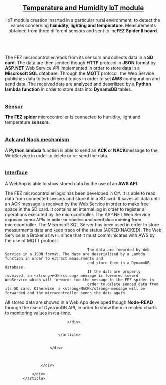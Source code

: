 <article id="portfolio" class="wrapper style3">
				<div class="container">
					<header>
						<h2><a href="#">Temperature and Humidity IoT module</a></h2>
						<p>IoT module creation inserted in a particular rural environment, to detect the values concerning <strong>humidity, lighting and temperature</strong>. Measurements obtained from three different sensors and sent to the<strong>FEZ Spider II board</strong>.</p>
					</header>
					<div class="row">
						<div class="col-4 col-6-medium col-12-large">
							<article class="box style2">
								<a href="https://github.com/simoneriggi92/Simone_portfolio" class="image featured"><img src="images/project/send.png" alt="" /></a>
								<p>
									The FEZ microcontroller reads from its sensors and collects data in a <strong>SD card</strong>. The data are then sended though <strong>HTTP</strong> protocol in <strong>JSON</strong> format by <strong>ASP.NET</strong> Web Service API implemented in order to store
									data in a <strong>Miscrosoft SQL</strong> database. Through the <strong>MQTT</strong> protocol, the Web Service publishes data to two different topics in order to set <strong>AWS</strong> configuration and send data.
									The received data are analyzed and deserilized by a <strong>Python lambda function</strong> in order to store data into <strong>DynamoDB</strong> tables.
								</p>
								<div class="row">
									<div class="col-4 col-6-medium col-12-small">
										<article class="box style2">
											<a href="#" class="image featured"><img src="images/project/electronic.png" alt="" /></a>
											<h3><a href="#">Sensor</a></h3>
											<p><strong>The FEZ spider </strong> microcontroller is connected to humidity, light and temperature <strong>sensors</strong>. </p>
										</article>
									</div>
									<div class="col-4 col-6-medium col-12-small">
										<article class="box style2">
											<a href="#" class="image featured"><img src="images/project/ack_nack.png" alt="" /></a>
											<h3><a href="#">Ack and Nack mechanism</a></h3>
											<p>A <strong> Python lambda </strong> function is able to send an <strong>ACK or NACK</strong>message to the WebService in order to delete or re-send the data.</p>
										</article>
									</div>
									<div class="col-4 col-6-medium col-12-small">
										<article class="box style2">
											<a href="#" class="image featured"><img src="images/project/charts.png" alt="" /></a>
											<h3><a href="#">Interface</a></h3>
											<p>A WebApp is able to show stored data by the use of an <strong>AWS API</strong>.</p>
										</article>
									</div>
								<div class="col-4 col-6-medium col-12-large">
									<p>The FEZ microcontroller logic has been developed in C#. It is able to read data from connected sensors and store it in a SD card. It saves all data until an ACK message is
										 received by the Web Service in order to make free space in the SD card. 
										 It contains an internal log in order to register all operations executed by the microcontroller.
										 The ASP.NET Web Service exposes some APIs in order to receive and send data coming from microcontroller. The Miscrosoft SQL Server has been used
										 in order to store measurments data and keep trace of the status (ACKED(NACKED). The Web Service is a Broker as well, since that it
										 must communicates with AWS by the use of MQTT protocol. 

										 The data are fowarded by Web Service in a JSON format. The data are deserialized by a Lambda function in order to extract measurments and
										 and store them in a DynamoDB database. 
										 If the data are properly received, an <strong>ACK</strong> message is forwared toward WebService which will forwards too the message to the FEZ spider in 
										 order to delete sended data from its SD card. Otherwise, a <strong>NACK</strong> message will be forwarded and the microcontroller sends the data again. 
										
										 
All stored data are showed in a Web App developed though <strong>Node-READ</strong> through the use of DynamoDB API, in order to show them
										 in related charts to monitoring values in rea-time.						

										 
										 
										 
										
								
								
								</div>	

								
							</article>
							
							
						</div>
						
						
						
					</div>
					
				</div>
			</article>

		
